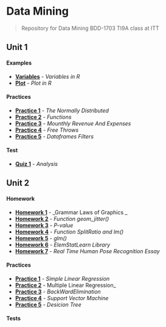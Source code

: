 # Data Mining

> Repository for Data Mining BDD-1703 TI9A class at ITT

## Unit 1

#### Examples

- [**Variables**](./Unidad1/Ejemplo/Variables.r) - _Variables in R_
- [**Plot**](./Unidad1/Ejemplo/p1.r) - _Plot in R_

#### Practices

- [**Practice 1**](./Unidad1/Practicas/Practica1) - _The Normally Distributed_
- [**Practice 2**](./Unidad1/Practicas/Practica2) - _Functions_
- [**Practice 3**](./Unidad1/Practicas/Practica3) - _Mounthly Revenue And Expenses_
- [**Practice 4**](./Unidad1/Practicas/Practica4) - _Free Throws_
- [**Practice 5**](./Unidad1/Practicas/Practica5) - _Dataframes Filters_

#### Test
- [**Quiz 1**](./Unidad1/Examen) - _Analysis_

## Unit 2

#### Homework
- [**Homework 1**](./Unidad2/Tareas/Tarea1) - _Grammar Laws of Graphics _
- [**Homework 2**](./Unidad2/Tareas/Tarea2) - _Function geom_jitter()_
- [**Homework 3**](./Unidad2/Tareas/Tarea3) - _P-value_
- [**Homework 4**](./Unidad2/Tareas/Tarea4) - _Function SplitRatio and lm()_
- [**Homework 5**](./Unidad2/Tareas/Tarea5) - _glm()_
- [**Homework 6**](./Unidad2/Tareas/Tarea6) - _ElemStatLearn Library_
- [**Homework 7**](./Unidad2/Tareas/Tarea6) - _Real Time Human Pose Recognition Essay_

#### Practices
- [**Practice 1**](./Unidad2/Practicas/) - _Simple Linear Regression_
- [**Practice 2**](./Unidad2/Practicas/) - Multiple Linear Regression_
- [**Practice 3**](./Unidad2/Practicas/Practica3) - _BackWardElimination_
- [**Practice 4**](./Unidad2/Practicas/) - _Support Vector Machine_
- [**Practice 5**](./Unidad2/Practicas/) - _Desicion Tree_

#### Tests
